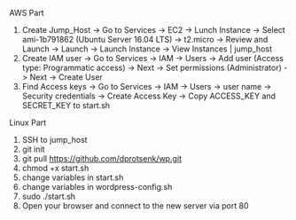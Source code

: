 AWS Part
1) Create Jump_Host -> Go to Services -> EC2 -> Lunch Instance -> Select ami-1b791862 (Ubuntu Server 16.04 LTS) -> t2.micro -> Review and Launch -> Launch -> Launch Instance -> View Instances | jump_host
2) Create IAM user -> Go to Services -> IAM -> Users -> Add user (Access type: Programmatic access) -> Next -> Set permissions (Administrator) -> Next -> Create User
3) Find Access keys -> Go to Services -> IAM -> Users -> user name -> Security credentials -> Create Access Key -> Copy ACCESS_KEY and SECRET_KEY to start.sh

Linux Part
1) SSH to jump_host
2) git init
3) git pull https://github.com/dprotsenk/wp.git
4) chmod +x start.sh
5) change variables in start.sh
6) change variables in wordpress-config.sh
7) sudo ./start.sh
8) Open your browser and connect to the new server via port 80

